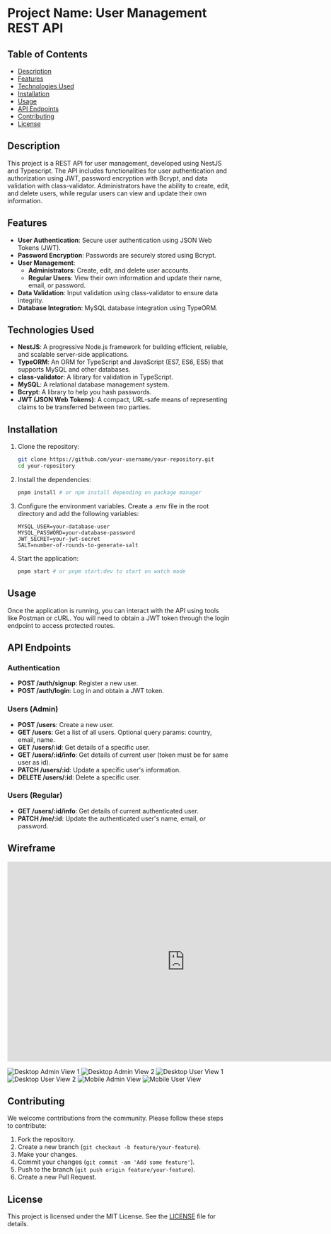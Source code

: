# Project Name: User Management REST API

## Table of Contents
- [Description](#description)
- [Features](#features)
- [Technologies Used](#technologies-used)
- [Installation](#installation)
- [Usage](#usage)
- [API Endpoints](#api-endpoints)
- [Contributing](#contributing)
- [License](#license)

## Description
This project is a REST API for user management, developed using NestJS and Typescript. The API includes functionalities for user authentication and authorization using JWT, password encryption with Bcrypt, and data validation with class-validator. Administrators have the ability to create, edit, and delete users, while regular users can view and update their own information.

## Features
- **User Authentication**: Secure user authentication using JSON Web Tokens (JWT).
- **Password Encryption**: Passwords are securely stored using Bcrypt.
- **User Management**:
  - **Administrators**: Create, edit, and delete user accounts.
  - **Regular Users**: View their own information and update their name, email, or password.
- **Data Validation**: Input validation using class-validator to ensure data integrity.
- **Database Integration**: MySQL database integration using TypeORM.

## Technologies Used
- **NestJS**: A progressive Node.js framework for building efficient, reliable, and scalable server-side applications.
- **TypeORM**: An ORM for TypeScript and JavaScript (ES7, ES6, ES5) that supports MySQL and other databases.
- **class-validator**: A library for validation in TypeScript.
- **MySQL**: A relational database management system.
- **Bcrypt**: A library to help you hash passwords.
- **JWT (JSON Web Tokens)**: A compact, URL-safe means of representing claims to be transferred between two parties.

## Installation
1. Clone the repository:
   ```bash
   git clone https://github.com/your-username/your-repository.git
   cd your-repository
2. Install the dependencies:
   ```bash
   pnpm install # or npm install depending on package manager
3. Configure the environment variables. Create a .env file in the root directory and add the following variables:
   ```env
   MYSQL_USER=your-database-user
   MYSQL_PASSWORD=your-database-password
   JWT_SECRET=your-jwt-secret
   SALT=number-of-rounds-to-generate-salt
4. Start the application:
   ```bash
   pnpm start # or pnpm start:dev to start on watch mode
## Usage
Once the application is running, you can interact with the API using tools like Postman or cURL. You will need to obtain a JWT token through the login endpoint to access protected routes.

## API Endpoints
### Authentication
- **POST /auth/signup**: Register a new user.
- **POST /auth/login**: Log in and obtain a JWT token.

### Users (Admin)
- **POST /users**: Create a new user.
- **GET /users**: Get a list of all users. Optional query params: country, email, name.
- **GET /users/:id**: Get details of a specific user.
- **GET /users/:id/info**: Get details of current user (token must be for same user as id).
- **PATCH /users/:id**: Update a specific user's information.
- **DELETE /users/:id**: Delete a specific user.

### Users (Regular)
- **GET /users/:id/info**: Get details of current authenticated user.
- **PATCH /me/:id**: Update the authenticated user's name, email, or password.

## Wireframe

<iframe style="border: 1px solid rgba(0, 0, 0, 0.1);" width="800" height="450" src="https://www.figma.com/embed?embed_host=share&url=https%3A%2F%2Fwww.figma.com%2Fproto%2FmbtqNXlzHirdr2G2JJjt27%2FWireframe%3Fnode-id%3D2-2%26t%3DcLc3Qb2kxMgmFHiw-1%26scaling%3Dmin-zoom%26content-scaling%3Dfixed%26page-id%3D0%253A1" allowfullscreen></iframe>


![Desktop Admin View 1](TODO)
![Desktop Admin View 2](TODO)
![Desktop User View 1](TODO)
![Desktop User View 2](TODO)
![Mobile Admin View](TODO)
![Mobile User View](TODO)

## Contributing
We welcome contributions from the community. Please follow these steps to contribute:
1. Fork the repository.
2. Create a new branch (`git checkout -b feature/your-feature`).
3. Make your changes.
4. Commit your changes (`git commit -am 'Add some feature'`).
5. Push to the branch (`git push origin feature/your-feature`).
6. Create a new Pull Request.

## License
This project is licensed under the MIT License. See the [LICENSE](LICENSE) file for details.
